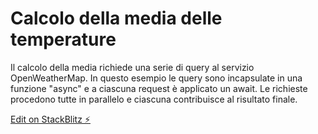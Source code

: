 # Calcolo della media delle temperature

Il calcolo della media richiede una serie di query al servizio OpenWeatherMap. In questo esempio le query sono incapsulate in una funzione "async" e a ciascuna request è applicato un await. Le richieste procedono tutte in parallelo e ciascuna contribuisce al risultato finale. 

[Edit on StackBlitz ⚡️](https://stackblitz.com/edit/js-sswtasync)